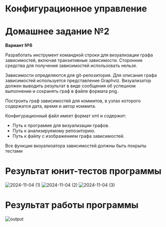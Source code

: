 # Конфигурационное управление

# Домашнее задание №2

**Вариант №6**

Разработать инструмент командной строки для визуализации графа зависимостей, включая транзитивные зависимости. Сторонние средства для получения зависимостей использовать нельзя.

Зависимости определяются для git-репозитория. Для описания графа зависимостей используется представление Graphviz. Визуализатор должен выводить результат в виде сообщения об успешном выполнении и сохранять граф в файле формата png.

Построить граф зависимостей для коммитов, в узлах которого содержатся дата, время и автор коммита.

Конфигурационный файл имеет формат xml и содержит:

* Путь к программе для визуализации графов.
* Путь к анализируемому репозиторию.
* Путь к файлу с изображением графа зависимостей.

Все функции визуализатора зависимостей должны быть покрыты тестами

# Результат юнит-тестов программы


![2024-11-04 (1)](https://github.com/user-attachments/assets/7bb72e13-534c-4d63-9f94-58d70bc57782)
![2024-11-04 (2)](https://github.com/user-attachments/assets/aeeb6b60-f263-49dc-8700-b90ceacb1910)
![2024-11-04 (3)](https://github.com/user-attachments/assets/5dff310b-4345-4ca2-a21e-5e76519f5895)


# Результат работы программы

![output](https://github.com/user-attachments/assets/202902ff-37ca-4a9b-befc-e1cdeed688d5)

